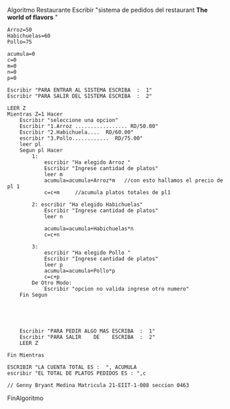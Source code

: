 Algoritmo Restaurante
	Escribir "sistema de pedidos del restaurant **The world of flavors** "
	
	Arroz=50
	Habichuelas=60
	Pollo=75
	
	acumula=0
	c=0
	m=0
	n=0
	p=0
	
	Escribir "PARA ENTRAR AL SISTEMA ESCRIBA  :  1"
	Escribir "PARA SALIR DEL SISTEMA ESCRIBA  :  2"
	
	LEER Z 
	Mientras Z=1 Hacer
		Escribir "seleccione una opcion"
		Escribir "1.Arroz ................. RD/50.00"
		Escribir "2.Habichuela....  RD/60.00"
		escribir "3.Pollo............  RD/75.00"
		leer pl
		Segun pl Hacer
			1:
				escribir "Ha elegido Arroz "
				Escribir "Ingrese cantidad de platos"
				leer m  
				acumula=acumula+Arroz*m   //con esto hallamos el precio de pl 1
				c=c+m     //acumula platos totales de pl1
				
			2: escribir "Ha elegido Habichuelas"
				Escribir "Ingrese cantidad de platos"
				leer n
				
				acumula=acumula+Habichuelas*n
				c=c+n
				
			3:
				escribir "Ha elegido Pollo "
				Escribir "Ingrese cantidad de platos"
				leer p 
				acumula=acumula+Pollo*p
				c=c+p
			De Otro Modo:
				Escribir "opcion no valida ingrese otro numero"
		Fin Segun
		
		
		
		
		
		Escribir "PARA PEDIR ALGO MAS ESCRIBA  :  1"
		Escribir "PARA SALIR    DE    ESCRIBA  :  2"
		LEER Z
		
	Fin Mientras
	
	ESCRIBIR "LA CUENTA TOTAL ES :  ", ACUMULA
	escribir "EL TOTAL DE PLATOS PEDIDOS ES : ",c 
	
	// Genny Bryant Medina Matricula 21-EIIT-1-008 seccion 0463
	
FinAlgoritmo
